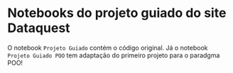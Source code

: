 # Notebooks do projeto guiado do site Dataquest
O notebook `Projeto Guiado` contém o código original. Já o notebook `Projeto Guiado POO` tem adaptação do primeiro projeto para o paradgma POO!
